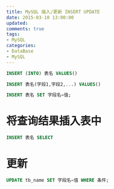 ```yaml
---
title: MySQL 插入/更新 INSERT UPDATE
date: 2015-03-10 13:00:00
updated:
comments: true
tags:
- MySQL
categories:
- DataBase
- MySQL
---
```


```sql
INSERT (INTO) 表名 VALUES()
```

<!--more-->

```sql
INSERT 表名(字段1,字段2,...) VALUES()
```

```sql
INSERT 表名 SET 字段名=值;
```

# 将查询结果插入表中

```sql
INSERT 表名 SELECT
```

# 更新

```sql
UPDATE tb_name SET 字段名=值 WHERE 条件;
```
